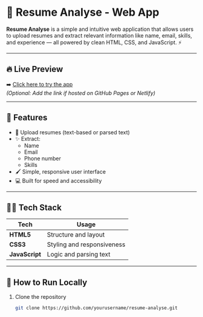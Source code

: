 # 🧠 Resume Analyse - Web App

**Resume Analyse** is a simple and intuitive web application that allows users to upload resumes and extract relevant information like name, email, skills, and experience — all powered by clean HTML, CSS, and JavaScript. ⚡

---

## 🔥 Live Preview

➡️ [Click here to try the app](https://yourusername.github.io/resume-analyse/)  
_(Optional: Add the link if hosted on GitHub Pages or Netlify)_

---

## 🎯 Features

- 📁 Upload resumes (text-based or parsed text)
- ✨ Extract:
  - Name
  - Email
  - Phone number
  - Skills
- 🖌️ Simple, responsive user interface
- 💻 Built for speed and accessibility

---

## 🧑‍💻 Tech Stack

| Tech        | Usage                        |
|-------------|------------------------------|
| **HTML5**   | Structure and layout          |
| **CSS3**    | Styling and responsiveness    |
| **JavaScript** | Logic and parsing text     |

---

## 🚀 How to Run Locally

1. Clone the repository
   ```bash
   git clone https://github.com/yourusername/resume-analyse.git

